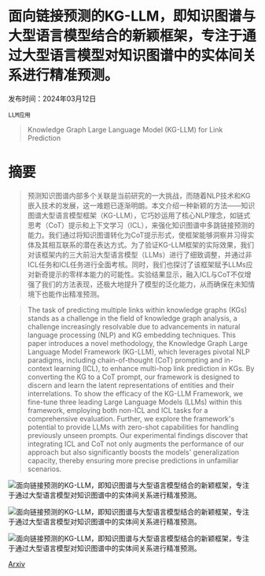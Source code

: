 # 面向链接预测的KG-LLM，即知识图谱与大型语言模型结合的新颖框架，专注于通过大型语言模型对知识图谱中的实体间关系进行精准预测。

发布时间：2024年03月12日

`LLM应用`

> Knowledge Graph Large Language Model (KG-LLM) for Link Prediction

# 摘要

> 预测知识图谱内部多个关联是当前研究的一大挑战，而随着NLP技术和KG嵌入技术的发展，这一难题已逐渐明朗。本文介绍一种新颖的方法——知识图谱大型语言模型框架（KG-LLM），它巧妙运用了核心NLP理念，如链式思考（CoT）提示和上下文学习（ICL），来强化知识图谱中多跳链接预测的能力。我们通过将知识图谱转化为CoT提示形式，使框架能够洞察并习得实体及其相互联系的潜在表达方式。为了验证KG-LLM框架的实际效果，我们对该框架内的三大前沿大型语言模型（LLMs）进行了细致调整，并通过非ICL任务和ICL任务进行全面考核。同时，我们也探讨了该框架赋予LLMs应对新奇提示的零样本能力的可能性。实验结果显示，融入ICL与CoT不仅增强了我们的方法表现，还极大地提升了模型的泛化能力，从而确保在未知情境下也能作出精准预测。

> The task of predicting multiple links within knowledge graphs (KGs) stands as a challenge in the field of knowledge graph analysis, a challenge increasingly resolvable due to advancements in natural language processing (NLP) and KG embedding techniques. This paper introduces a novel methodology, the Knowledge Graph Large Language Model Framework (KG-LLM), which leverages pivotal NLP paradigms, including chain-of-thought (CoT) prompting and in-context learning (ICL), to enhance multi-hop link prediction in KGs. By converting the KG to a CoT prompt, our framework is designed to discern and learn the latent representations of entities and their interrelations. To show the efficacy of the KG-LLM Framework, we fine-tune three leading Large Language Models (LLMs) within this framework, employing both non-ICL and ICL tasks for a comprehensive evaluation. Further, we explore the framework's potential to provide LLMs with zero-shot capabilities for handling previously unseen prompts. Our experimental findings discover that integrating ICL and CoT not only augments the performance of our approach but also significantly boosts the models' generalization capacity, thereby ensuring more precise predictions in unfamiliar scenarios.

![面向链接预测的KG-LLM，即知识图谱与大型语言模型结合的新颖框架，专注于通过大型语言模型对知识图谱中的实体间关系进行精准预测。](../../../paper_images/2403.07311/x1.png)

![面向链接预测的KG-LLM，即知识图谱与大型语言模型结合的新颖框架，专注于通过大型语言模型对知识图谱中的实体间关系进行精准预测。](../../../paper_images/2403.07311/x2.png)

![面向链接预测的KG-LLM，即知识图谱与大型语言模型结合的新颖框架，专注于通过大型语言模型对知识图谱中的实体间关系进行精准预测。](../../../paper_images/2403.07311/x3.png)

[Arxiv](https://arxiv.org/abs/2403.07311)